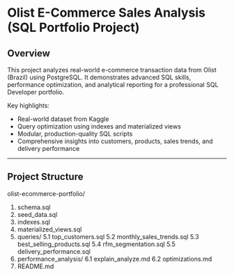 # Olist E-Commerce Sales Analysis (SQL Portfolio Project)

## Overview

This project analyzes real-world e-commerce transaction data from Olist (Brazil) using PostgreSQL. It demonstrates advanced SQL skills, performance optimization, and analytical reporting for a professional SQL Developer portfolio.

Key highlights:
- Real-world dataset from Kaggle
- Query optimization using indexes and materialized views
- Modular, production-quality SQL scripts
- Comprehensive insights into customers, products, sales trends, and delivery performance

---

## Project Structure
olist-ecommerce-portfolio/
1. schema.sql
2. seed_data.sql
3. indexes.sql
4. materialized_views.sql
5. queries/
    5.1 top_customers.sql
    5.2 monthly_sales_trends.sql
    5.3 best_selling_products.sql
    5.4 rfm_segmentation.sql
    5.5 delivery_performance.sql
6. performance_analysis/
   6.1 explain_analyze.md
   6.2 optimizations.md
7. README.md
